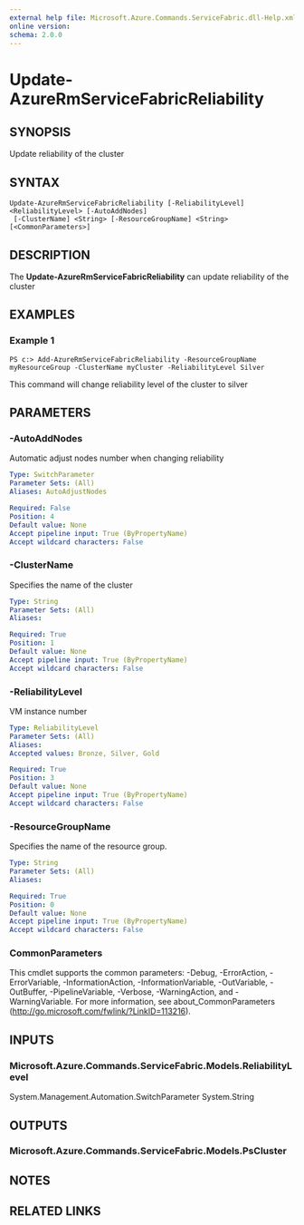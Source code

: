 ```yaml
---
external help file: Microsoft.Azure.Commands.ServiceFabric.dll-Help.xml
online version: 
schema: 2.0.0
---
```


# Update-AzureRmServiceFabricReliability

## SYNOPSIS
Update reliability of the cluster

## SYNTAX

```
Update-AzureRmServiceFabricReliability [-ReliabilityLevel] <ReliabilityLevel> [-AutoAddNodes]
 [-ClusterName] <String> [-ResourceGroupName] <String> [<CommonParameters>]
```

## DESCRIPTION
The **Update-AzureRmServiceFabricReliability** can update reliability of the cluster

## EXAMPLES

### Example 1
```
PS c:> Add-AzureRmServiceFabricReliability -ResourceGroupName myResourceGroup -ClusterName myCluster -ReliabilityLevel Silver
```

This command will change reliability level of the cluster to silver

## PARAMETERS

### -AutoAddNodes
Automatic adjust nodes number when changing reliability

```yaml
Type: SwitchParameter
Parameter Sets: (All)
Aliases: AutoAdjustNodes

Required: False
Position: 4
Default value: None
Accept pipeline input: True (ByPropertyName)
Accept wildcard characters: False
```

### -ClusterName
Specifies the name of the cluster

```yaml
Type: String
Parameter Sets: (All)
Aliases: 

Required: True
Position: 1
Default value: None
Accept pipeline input: True (ByPropertyName)
Accept wildcard characters: False
```

### -ReliabilityLevel
VM instance number

```yaml
Type: ReliabilityLevel
Parameter Sets: (All)
Aliases: 
Accepted values: Bronze, Silver, Gold

Required: True
Position: 3
Default value: None
Accept pipeline input: True (ByPropertyName)
Accept wildcard characters: False
```

### -ResourceGroupName
Specifies the name of the resource group.

```yaml
Type: String
Parameter Sets: (All)
Aliases: 

Required: True
Position: 0
Default value: None
Accept pipeline input: True (ByPropertyName)
Accept wildcard characters: False
```

### CommonParameters
This cmdlet supports the common parameters: -Debug, -ErrorAction, -ErrorVariable, -InformationAction, -InformationVariable, -OutVariable, -OutBuffer, -PipelineVariable, -Verbose, -WarningAction, and -WarningVariable. For more information, see about_CommonParameters (http://go.microsoft.com/fwlink/?LinkID=113216).

## INPUTS

### Microsoft.Azure.Commands.ServiceFabric.Models.ReliabilityLevel
System.Management.Automation.SwitchParameter
System.String

## OUTPUTS

### Microsoft.Azure.Commands.ServiceFabric.Models.PsCluster

## NOTES

## RELATED LINKS

